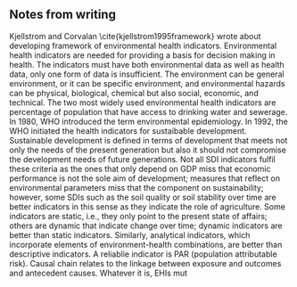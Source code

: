 ## Notes from writing

Kjellstrom and Corvalan \cite{kjellstrom1995framework} wrote about developing framework of environmental health indicators. Environmental health indicators are needed for providing a basis for decision making in health. The indicators must have both environmental data as well as health data, only one form of data is insufficient. The environment can be general environment, or it can be specific environment, and environmental hazards can be physical, biological, chemical but also social, economic, and technical. The two most widely used environmental health indicators are percentage of population that have access to drinking water and sewerage. In 1980, WHO introduced the term environmental epidemiology. In 1992, the WHO initiated the health indicators for sustaibable development. Sustainable development is defined in terms of development that meets not only the needs of the present generation but also it should not compromise the development needs of future generations.  Not all SDI indicators fulfil these criteria as the ones that only depend on GDP miss that economic performance is not the sole aim of development; measures that reflect on environmental parameters miss that the component on sustainability; however, some SDIs such as the soil quality or soil stability over time are better indicators in this sense as they indicate the role of agriculture. Some indicators are static, i.e., they only point to the present state of affairs; others are dynamic that indicate change over time; dynamic indicators are better than static indicators. Similarly, analytical indicators, which incorporate elements of environment-health combinations, are better than descriptive indicators. A reliablie indicator is PAR (population attributable risk). Causal chain relates to the linkage between exposure and outcomes and antecedent causes. Whatever it is, EHIs mut 